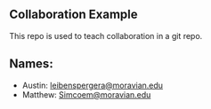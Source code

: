 
## Collaboration Example

This repo is used to teach collaboration in a git repo.

## Names:
- Austin: leibenspergera@moravian.edu
- Matthew: Simcoem@moravian.edu
